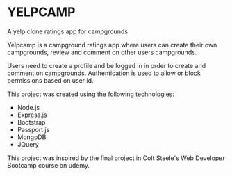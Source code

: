 # YELPCAMP
A yelp clone ratings app for campgrounds

Yelpcamp is a campground ratings app where users can create their own campgrounds, review and comment on other users campgrounds.

Users need to create a profile and be logged in in order to create and comment on campgrounds. Authentication is used to allow or block permissions based on user id.

This project was created using the following technologies:
- Node.js
- Express.js
- Bootstrap
- Passport js
- MongoDB
- JQuery

This project was inspired by the final project in Colt Steele's Web Developer Bootcamp course on udemy.



